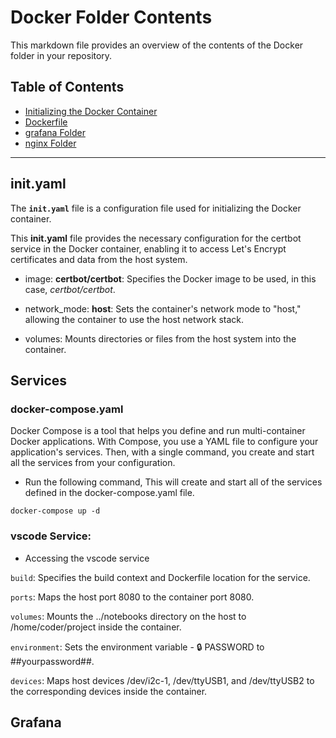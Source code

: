 # Docker Folder Contents

This markdown file provides an overview of the contents of the Docker folder in your repository.

## Table of Contents

- [Initializing the Docker Container](#inityaml)
- [Dockerfile](#dockerfile)
- [grafana Folder](#grafana-folder)
- [nginx Folder](#nginx-folder)
  
---

## init.yaml
The **`init.yaml`** file is a configuration file used for initializing the Docker container.

This **init.yaml** file provides the necessary configuration for the certbot service in the Docker container, enabling it to access Let's Encrypt certificates and data from the host system.

- image: **certbot/certbot**: Specifies the Docker image to be used, in this case, *certbot/certbot*.

- network_mode: **host**: Sets the container's network mode to "host," allowing the container to use the host network stack.

- volumes: Mounts directories or files from the host system into the container.

## Services
### docker-compose.yaml 

Docker Compose is a tool that helps you define and run multi-container Docker applications. With Compose, you use a YAML file to configure your application's services. Then, with a single command, you create and start all the services from your configuration.


- Run the following command, This will create and start all of the services defined in the docker-compose.yaml file.

`docker-compose up -d`

### vscode Service:
- Accessing the vscode service

`build`: Specifies the build context and Dockerfile location for the service.

`ports`: Maps the host port 8080 to the container port 8080.

`volumes`: Mounts the ../notebooks directory on the host to /home/coder/project inside the container.

`environment`: Sets the environment variable 
             - :lock: PASSWORD to ##yourpassword##.

`devices`: Maps host devices /dev/i2c-1, /dev/ttyUSB1, and /dev/ttyUSB2 to the corresponding devices inside the container.


## Grafana



